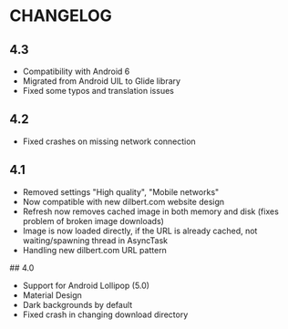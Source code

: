 # CHANGELOG

## 4.3

  - Compatibility with Android 6
  - Migrated from Android UIL to Glide library
  - Fixed some typos and translation issues

## 4.2

  - Fixed crashes on missing network connection

## 4.1

  - Removed settings "High quality", "Mobile networks"
  - Now compatible with new dilbert.com website design
  - Refresh now removes cached image in both memory and disk (fixes problem of broken image downloads)
  - Image is now loaded directly, if the URL is already cached, not waiting/spawning thread in AsyncTask
  - Handling new dilbert.com URL pattern

## 4.0

  - Support for Android Lollipop (5.0)
  - Material Design
  - Dark backgrounds by default
  - Fixed crash in changing download directory
